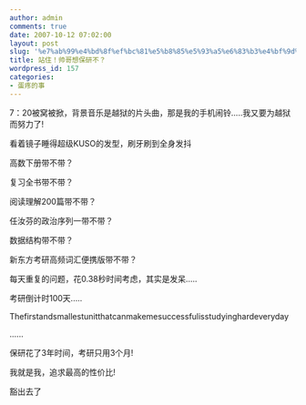 ```yaml
---
author: admin
comments: true
date: 2007-10-12 07:02:00
layout: post
slug: '%e7%ab%99%e4%bd%8f%ef%bc%81%e5%b8%85%e5%93%a5%e6%83%b3%e4%bf%9d%e7%a0%94%e4%b8%8d%ef%bc%9f'
title: 站住！帅哥想保研不？
wordpress_id: 157
categories:
- 蛋疼的事
---
```


7：20被窝被掀，背景音乐是越狱的片头曲，那是我的手机闹铃.....我又要为越狱而努力了!  
  
看着镜子睡得超级KUSO的发型，刷牙刷到全身发抖  
  
高数下册带不带？  
  
复习全书带不带？  
  
阅读理解200篇带不带？  
  
任汝芬的政治序列一带不带？  
  
数据结构带不带？  
  
新东方考研高频词汇便携版带不带？  
  
每天重复的问题，花0.38秒时间考虑，其实是发呆.....  
  
考研倒计时100天.....  
  
Thefirstandsmallestunitthatcanmakemesuccessfulisstudyinghardeveryday  
  
......  
  
保研花了3年时间，考研只用3个月!  
  
我就是我，追求最高的性价比!  
  
豁出去了
